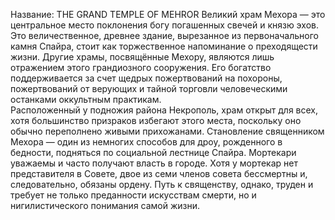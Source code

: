 Название: THE GRAND TEMPLE OF MEHROR
Великий храм Мехора — это центральное место поклонения богу погашенных свечей и князю эхов. Это величественное, древнее здание, вырезанное из первоначального камня Спайра, стоит как торжественное напоминание о преходящести жизни. Другие храмы, посвящённые Мехору, являются лишь отражением этого грандиозного сооружения. Его богатство поддерживается за счет щедрых пожертвований на похороны, пожертвований от верующих и тайной торговли человеческими останками оккультным практикам.  
Расположенный у подножия района Некрополь, храм открыт для всех, хотя большинство призраков избегают этого места, поскольку оно обычно переполнено живыми прихожанами. Становление священником Мехора — один из немногих способов для дроу, рожденного в бедности, подняться по социальной лестнице Спайра. Мортекари уважаемы и часто получают власть в городе. Хотя у мортекар нет представителя в Совете, двое из семи членов совета бессмертны и, следовательно, обязаны ордену. Путь к священству, однако, труден и требует не только преданности искусствам смерти, но и нигилистического понимания самой жизни.